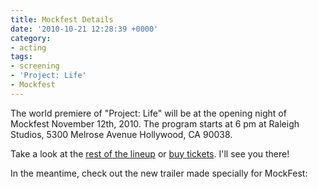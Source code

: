 ```yaml
---
title: Mockfest Details
date: '2010-10-21 12:28:39 +0000'
category:
- acting
tags:
- screening
- 'Project: Life'
- Mockfest
---
```


The world premiere of "Project: Life" will be at the opening night of Mockfest
November 12th, 2010. The program starts at 6 pm at Raleigh Studios, 5300 Melrose
Avenue Hollywood, CA 90038.

Take a look at the [rest of the
lineup](http://mockfilmfest.weebly.com/festival-schedule-2010.html) or [buy
tickets](http://mockfest.eventbrite.com/). I'll see you there!

In the meantime, check out the new trailer made specially for MockFest:

<object width="640" height="385"><param name="movie"
value="http://www.youtube.com/v/aA0Nfbw6V-s?fs=1&amp;hl=en_US"></param><param
name="allowFullScreen" value="true"></param><param name="allowscriptaccess"
value="always"></param><embed
src="http://www.youtube.com/v/aA0Nfbw6V-s?fs=1&amp;hl=en_US"
type="application/x-shockwave-flash" allowscriptaccess="always"
allowfullscreen="true" width="640" height="385"></embed></object>
